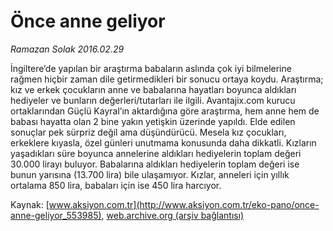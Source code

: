 # Önce anne geliyor

*Ramazan Solak 2016.02.29*

<div class="pNewsDetailMainContent ctx_content" itemprop="articleBody">
 <p>
  İngiltere’de yapılan bir araştırma babaların aslında çok iyi bilmelerine rağmen hiçbir zaman dile getirmedikleri bir sonucu ortaya koydu. Araştırma; kız ve erkek çocukların anne ve babalarına hayatları boyunca aldıkları hediyeler ve bunların değerleri/tutarları ile ilgili. Avantajix.com kurucu ortaklarından Güçlü Kayral’ın aktardığına göre araştırma, hem anne hem de babası hayatta olan 2 bine yakın yetişkin üzerinde yapıldı. Elde edilen sonuçlar pek sürpriz değil ama düşündürücü. Mesela kız çocukları, erkeklere kıyasla, özel günleri unutmama konusunda daha dikkatli. Kızların yaşadıkları süre boyunca annelerine aldıkları hediyelerin toplam değeri 30.000 lirayı buluyor. Babalarına aldıkları hediyelerin toplam değeri ise bunun yarısına (13.700 lira) bile ulaşamıyor. Kızlar, anneleri için yıllık ortalama 850 lira, babaları için ise 450 lira harcıyor.
 </p>
</div>


Kaynak: [www.aksiyon.com.tr](http://www.aksiyon.com.tr/eko-pano/once-anne-geliyor_553985), [web.archive.org (arşiv bağlantısı)](http://web.archive.org/web/20160302104701/http://www.aksiyon.com.tr/eko-pano/once-anne-geliyor_553985)
